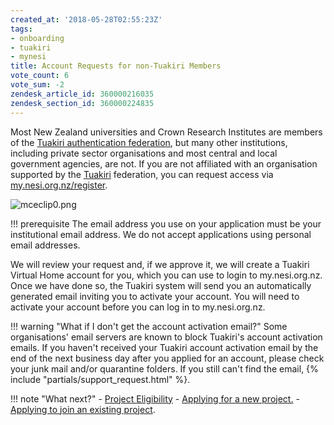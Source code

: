 ```yaml
---
created_at: '2018-05-28T02:55:23Z'
tags:
- onboarding
- tuakiri
- mynesi
title: Account Requests for non-Tuakiri Members
vote_count: 6
vote_sum: -2
zendesk_article_id: 360000216035
zendesk_section_id: 360000224835
---
```


Most New Zealand universities and Crown Research Institutes are members
of the [Tuakiri authentication
federation](https://www.reannz.co.nz/products-and-services/tuakiri/join/),
but many other institutions, including private sector organisations and
most central and local government agencies, are not. If you are not
affiliated with an organisation supported by the
[Tuakiri](https://www.reannz.co.nz/products-and-services/tuakiri/)
federation, you can request access via
[my.nesi.org.nz/register](https://my.nesi.org.nz/register).

![mceclip0.png](Account_Requests_for_non_Tuakiri_Members.png)

!!! prerequisite
     The email address you use on your application must be your
     institutional email address. We do not accept applications using
     personal email addresses.

We will review your request and, if we approve it, we will create a
Tuakiri Virtual Home account for you, which you can use to login to
my.nesi.org.nz. Once we have done so, the Tuakiri system will send you
an automatically generated email inviting you to activate your account.
You will need to activate your account before you can log in to
my.nesi.org.nz.

!!! warning "What if I don't get the account activation email?"
     Some organisations' email servers are known to block Tuakiri's account
     activation emails. If you haven't received your Tuakiri account
     activation email by the end of the next business day after you applied
     for an account, please check your junk mail and/or quarantine folders.
     If you still can't find the email, {% include "partials/support_request.html" %}.

!!! note "What next?"
     -   [Project Eligibility](Allocation_classes.md)
     -   [Applying for a new project.](Applying_for_a_new_NeSI_project.md)
     -   [Applying to join an existing project](Applying_to_join_an_existing_NeSI_project.md).
